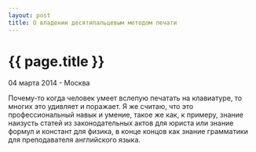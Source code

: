 ```yaml
---
layout: post
title: О владении десятипальцевым методом печати
---
```


{{ page.title }}
================

<p class="meta">04 марта 2014 - Москва</p>

Почему-то когда человек умеет вслепую печатать на клавиатуре, то многих это удивляет и поражает.
Я же считаю, что это профессиональный навык и умение, такое же как, к
примеру, знание наизусть статей из законодательных актов для юриста или
знание формул и констант для физика, в конце концов как знание
грамматики для преподавателя английского языка.
